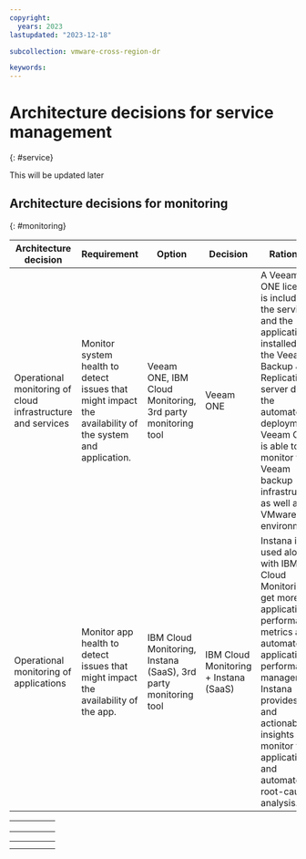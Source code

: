```yaml
---
copyright:
  years: 2023
lastupdated: "2023-12-18"

subcollection: vmware-cross-region-dr

keywords:
---
```

# Architecture decisions for service management

{: \#service}

This will be updated later

## Architecture decisions for monitoring

{: \#monitoring}

| Architecture decision                                       | Requirement                                                                                              | Option                                                          | Decision                              | Rationale                                                                                                                                                                                                                                                 |
| ----------------------------------------------------------- | -------------------------------------------------------------------------------------------------------- | --------------------------------------------------------------- | ------------------------------------- | --------------------------------------------------------------------------------------------------------------------------------------------------------------------------------------------------------------------------------------------------------- |
| Operational monitoring of cloud infrastructure and services | Monitor system health to detect issues that might impact the availability of the system and application. | Veeam ONE, IBM Cloud Monitoring, 3rd party monitoring tool      | Veeam ONE                             | A Veeam ONE license is included in the service and the application is installed on the Veeam Backup & Replication server during the automated deployment. Veeam ONE, is able to monitor the Veeam backup infrastructure as well as the VMware environment |
| Operational monitoring of applications                      | Monitor app health to detect issues that might impact the availability of the app.                       | IBM Cloud Monitoring, Instana (SaaS), 3rd party monitoring tool | IBM Cloud Monitoring + Instana (SaaS) | Instana is used along with IBM Cloud Monitoring to get more application performance metrics and automate application performance management. Instana provides data and actionable insights to monitor the applications and automate root-cause analysis.  |


|  |  |  |  |  |
| - | - | - | - | - |
|  |  |  |  |  |
|  |  |  |  |  |
|  |  |  |  |  |



|  |  |  |  |  |
| - | - | - | - | - |
|  |  |  |  |  |
|  |  |  |  |  |
